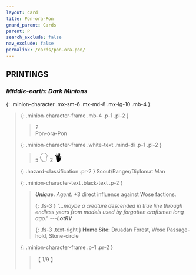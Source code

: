 ```yaml
---
layout: card
title: Pon-ora-Pon
grand_parent: Cards
parent: P
search_exclude: false
nav_exclude: false
permalink: /cards/pon-ora-pon/
---
```


## PRINTINGS


### _Middle-earth: Dark Minions_

{: .minion-character .mx-sm-6 .mx-md-8 .mx-lg-10 .mb-4 }
> {: .minion-character-frame .mb-4 .p-1 .pl-2 }
> > <div class="hazard-mp">2</div>
> > <div class="card-name">Pon-ora-Pon</div>
>
> {: .minion-character-frame .white-text .mind-di .p-1 .pl-2 }
> > 5 ![](/assets/images/mind.svg)&ensp;2 ![](/assets/images/di.svg)
>
> {: .hazard-classification .pr-2 }
> Scout/Ranger/Diplomat Man
>
> {: .minion-character-text .black-text .p-2 }
> > _**Unique.**_ _Agent._ +3 direct influence against Wose factions. 
> > 
> > {: .fs-3 } 
> > _“...maybe a creature descended in true line through endless years from models used by forgotten craftsmen long ago."_ ***---&#65279;LotRV***  
> > 
> > {: .fs-3 .text-right } 
> > **Home Site:** Druadan Forest, Wose Passage-hold, Stone-circle 
>
> {: .minion-character-frame .p-1 .pr-2 }
> > <div class="card-shield">【 1/9 】</div>
> > <div class="card-corruption-white">&nbsp;</div>
